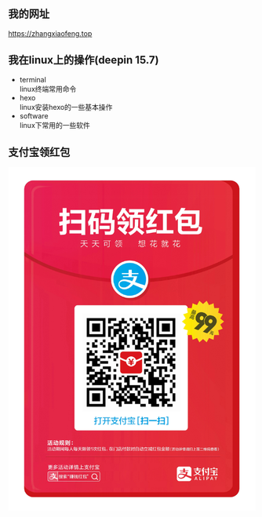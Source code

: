 ## 我的网址 

https://zhangxiaofeng.top  

## 我在linux上的操作(deepin 15.7)  

 - terminal  
 linux终端常用命令  
 - hexo  
 linux安装hexo的一些基本操作  
 - software  
 linux下常用的一些软件  

## 支付宝领红包
![alipay](/alipay.jpg)
